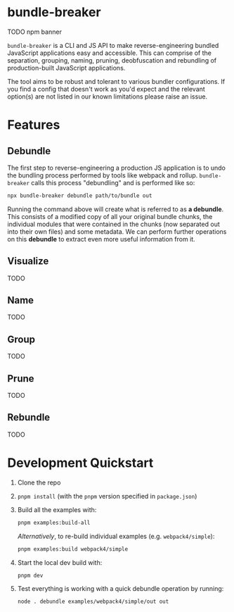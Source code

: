 # bundle-breaker

TODO npm banner

`bundle-breaker` is a CLI and JS API to make reverse-engineering bundled JavaScript applications easy and accessible. This can comprise of the separation, grouping, naming, pruning, deobfuscation and rebundling of production-built JavaScript applications.

The tool aims to be robust and tolerant to various bundler configurations. If you find a config that doesn't work as you'd expect and the relevant option(s) are not listed in our known limitations please raise an issue.

# Features

## Debundle

The first step to reverse-engineering a production JS application is to undo the bundling process performed by tools like webpack and rollup. `bundle-breaker` calls this process "debundling" and is performed like so:

```sh
npx bundle-breaker debundle path/to/bundle out
```

Running the command above will create what is referred to as **a debundle**. This consists of a modified copy of all your original bundle chunks, the individual modules that were contained in the chunks (now separated out into their own files) and some metadata. We can perform further operations on this **debundle** to extract even more useful information from it.

## Visualize

TODO

## Name

TODO

## Group

TODO

## Prune

TODO

## Rebundle

TODO

# Development Quickstart

1. Clone the repo
2. `pnpm install` (with the `pnpm` version specified in `package.json`)
3. Build all the examples with:

   ```sh
   pnpm examples:build-all
   ```

   _Alternatively_, to re-build individual examples (e.g. `webpack4/simple`):

   ```sh
   pnpm examples:build webpack4/simple
   ```

4. Start the local dev build with:

   ```sh
   pnpm dev
   ```

5. Test everything is working with a quick debundle operation by running:

   ```sh
   node . debundle examples/webpack4/simple/out out
   ```
